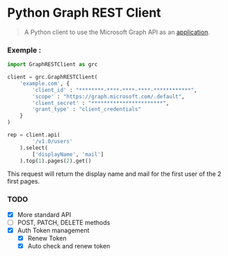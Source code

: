 # Python Graph REST Client

> A Python client to use the Microsoft Graph API as an [application](https://docs.microsoft.com/en-us/graph/auth-v2-service).

### Exemple : 

```python
import GraphRESTClient as grc

client = grc.GraphRESTClient(
    'example.com', {
        'client_id' : "********-****-****-****-************",
        'scope' : "https://graph.microsoft.com/.default",
        'client_secret' : "***********************",
        'grant_type' : "client_credentials"
    }
)

rep = client.api(
        '/v1.0/users'
    ).select(
        ['displayName', 'mail']
    ).top(1).pages(2).get()
```

This request will return the display name and mail for the first user of the 2 first pages.

### TODO
- [x] More standard API
- [ ] POST, PATCH, DELETE methods
- [x] Auth Token management
    - [x] Renew Token
    - [x] Auto check and renew token